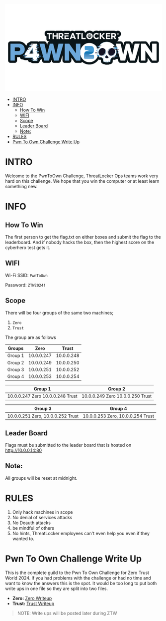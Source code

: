 ![ZTW Logo](../Assets/Hacking_Labs_graphics_pwn_logo_1.png)

- [INTRO](#intro)
- [INFO](#info)
  - [How To Win](#how-to-win)
  - [WIFI](#wifi)
  - [Scope](#scope)
  - [Leader Board](#leader-board)
  - [Note:](#note)
- [RULES](#rules)
- [Pwn To Own Challenge Write Up](#pwn-to-own-challenge-write-up)

# INTRO

Welcome to the PwnToOwn Challenge, ThreatLocker Ops teams work very hard on
this challenge. We hope that you win the computer or at least learn
something new.

# INFO

## How To Win

The first person to get the flag.txt on either boxes and submit the flag to the leaderboard. And if nobody hacks the box, then the highest score on the
cyberhero test gets it.

## WIFI

Wi-Fi SSID: `PwnToOwn`

Password: `ZTW2024!`

## Scope

There will be four groups of the same two machines;

1. `Zero`
2. `Trust`

The group are as follows

| Groups  |    Zero    |   Trust    |
| :-----: | :--------: | :--------: |
| Group 1 | 10.0.0.247 | 10.0.0.248 |
| Group 2 | 10.0.0.249 | 10.0.0.250 |
| Group 3 | 10.0.0.251 | 10.0.0.252 |
| Group 4 | 10.0.0.253 | 10.0.0.254 |

|             Group 1              |             Group 2              |
| :------------------------------: | :------------------------------: |
| 10.0.0.247 Zero 10.0.0.248 Trust | 10.0.0.249 Zero 10.0.0.250 Trust |

|              Group 3              |              Group 4              |
| :-------------------------------: | :-------------------------------: |
| 10.0.0.251 Zero, 10.0.0.252 Trust | 10.0.0.253 Zero, 10.0.0.254 Trust |

## Leader Board

Flags must be submitted to the leader board that is hosted on http://10.0.0.14:80

## Note:

 All groups will be reset at midnight.

# RULES

1. Only hack machines in scope
2. No denial of services attacks
3. No Deauth attacks
4. be mindful of others
5. No hints, ThreatLocker employees can't even help you even if they wanted to.

# Pwn To Own Challenge Write Up

This is the complete guild to the Pwn To Own Challenge for Zero Trust World
2024\. If you had problems with the challenge or had no time and want to know
the answers this is the spot.  It would be too long to put both write
ups in one file so they are split into two files.

-  **Zero:**  [Zero Writeup](https://www.youtube.com/watch?v=dQw4w9WgXcQ)
-  **Trust:**  [Trust Writeup](https://www.youtube.com/watch?v=dQw4w9WgXcQ)

> NOTE: Write ups will be posted later during ZTW

